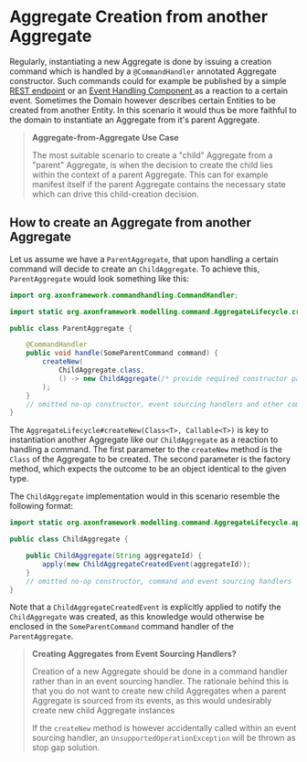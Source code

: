 # Aggregate Creation from another Aggregate

Regularly, instantiating a new Aggregate is done by issuing a creation command which is handled by a `@CommandHandler` annotated Aggregate constructor. Such commands could for example be published by a simple [REST endpoint](https://github.com/domaincomponents/reference-guide/tree/7ae838faa2d2d8045603b108c1e042f7452f59dc/implementing-domain-logic/connecting-the-ui/command-publishing-use-cases.md) or an [Event Handling Component ](../../events/event-handlers.md)as a reaction to a certain event. Sometimes the Domain however describes certain Entities to be created from another Entity. In this scenario it would thus be more faithful to the domain to instantiate an Aggregate from it's parent Aggregate.

> **Aggregate-from-Aggregate Use Case**
>
> The most suitable scenario to create a "child" Aggregate from a "parent" Aggregate, is when the decision to create the child lies within the context of a parent Aggregate. This can for example manifest itself if the parent Aggregate contains the necessary state which can drive this child-creation decision.

## How to create an Aggregate from another Aggregate

Let us assume we have a `ParentAggregate`, that upon handling a certain command will decide to create an `ChildAggregate`. To achieve this, `ParentAggregate` would look something like this:

```java
import org.axonframework.commandhandling.CommandHandler;

import static org.axonframework.modelling.command.AggregateLifecycle.createNew;

public class ParentAggregate {

    @CommandHandler
    public void handle(SomeParentCommand command) {
        createNew(
            ChildAggregate.class, 
            () -> new ChildAggregate(/* provide required constructor parameters if applicable */)
        ); 
    }
    // omitted no-op constructor, event sourcing handlers and other command handlers
}
```

The `AggregateLifecycle#createNew(Class<T>, Callable<T>)` is key to instantiation another Aggregate like our `ChildAggregate` as a reaction to handling a command. The first parameter to the `createNew` method is the `Class` of the Aggregate to be created. The second parameter is the factory method, which expects the outcome to be an object identical to the given type.

The `ChildAggregate` implementation would in this scenario resemble the following format:

```java
import static org.axonframework.modelling.command.AggregateLifecycle.apply;

public class ChildAggregate {

    public ChildAggregate(String aggregateId) {
        apply(new ChildAggregateCreatedEvent(aggregateId));
    }
    // omitted no-op constructor, command and event sourcing handlers
}
```

Note that a `ChildAggregateCreatedEvent` is explicitly applied to notify the `ChildAggregate` was created, as this knowledge would otherwise be enclosed in the `SomeParentCommand` command handler of the `ParentAggregate`.

> **Creating Aggregates from Event Sourcing Handlers?**
>
> Creation of a new Aggregate should be done in a command handler rather than in an event sourcing handler. The rationale behind this is that you do not want to create new child Aggregates when a parent Aggregate is sourced from its events, as this would undesirably create new child Aggregate instances
>
> If the `createNew` method is however accidentally called within an event sourcing handler, an `UnsupportedOperationException` will be thrown as stop gap solution.

